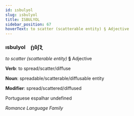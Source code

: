 ```yaml
---
id: ısbulyol
slug: ısbulyol
title: ISBULYOL
sidebar_position: 67
hoverText: to scatter (scatterable entity) § Adjective
---
```


### ısbulyol&emsp;<span kind="abugida">ɽ́ȷʋ͊ʃɀ͊</span>

*to scatter (scatterable entity)* **§** Adjective

**Verb**: to spread/scatter/diffuse

**Noun**: spreadable/scatterable/diffusable entity

**Modifier**: spread/scattered/diffused

Portuguese espalhar undefined

*Romance Language Family*